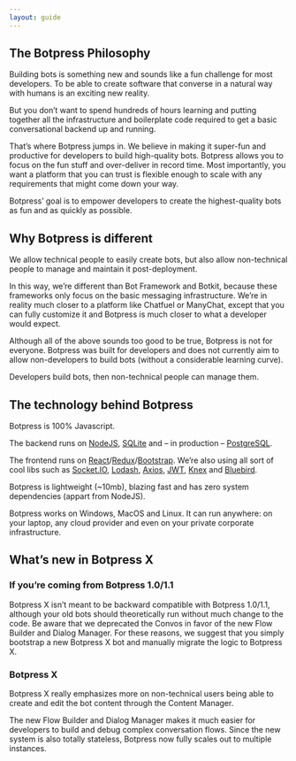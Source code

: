 ```yaml
---
layout: guide
---
```


## The Botpress Philosophy <a class="toc" id="botpress_philosophy" href="#botpress_philosophy"></a>

Building bots is something new and sounds like a fun challenge for most developers. 
To be able to create software that converse in a natural way with humans is an exciting new reality.

But you don’t want to spend hundreds of hours learning and putting together all 
the infrastructure and boilerplate code required to get a basic conversational backend up and running.

That’s where Botpress jumps in. We believe in making it super-fun and productive for developers 
to build high-quality bots. Botpress allows you to focus on the fun stuff and over-deliver in record time. 
Most importantly, you want a platform that you can trust is flexible enough to scale with 
any requirements that might come down your way.

Botpress’ goal is to empower developers to create the highest-quality bots as fun and as quickly as possible.

## Why Botpress is different <a class="toc" id="why_different" href="#why_different"></a>

We allow technical people to easily create bots, but also allow non-technical people 
to manage and maintain it post-deployment.

In this way, we’re different than Bot Framework and Botkit, because these frameworks only 
focus on the basic messaging infrastructure. We’re in reality much closer to a platform like 
Chatfuel or ManyChat, except that you can fully customize it and Botpress is much closer 
to what a developer would expect.

Although all of the above sounds too good to be true, Botpress is not for everyone. 
Botpress was built for developers and does not currently aim to allow non-developers 
to build bots (without a considerable learning curve).

Developers build bots, then non-technical people can manage them.

## The technology behind Botpress <a class="toc" id="tech_behind" href="#tech_behind"></a>

Botpress is 100% Javascript.

The backend runs on [NodeJS](https://nodejs.org), [SQLite](https://www.sqlite.org) and – in production – [PostgreSQL](https://www.postgresql.org).

The frontend runs on [React](https://reactjs.org)/[Redux](https://redux.js.org)/[Bootstrap](https://getbootstrap.com/).
We’re also using all sort of cool libs such as [Socket.IO](https://socket.io/), [Lodash](https://lodash.com/), [Axios](https://github.com/axios/axios), [JWT](https://jwt.io/), [Knex](http://knexjs.org/) and [Bluebird](http://bluebirdjs.com/).

Botpress is lightweight (~10mb), blazing fast and has zero system dependencies (appart from NodeJS).

Botpress works on Windows, MacOS and Linux. It can run anywhere: on your laptop, any cloud provider 
and even on your private corporate infrastructure.

## What’s new in Botpress X <a class="toc" id="whats_new" href="#whats_new"></a>

### If you’re coming from Botpress 1.0/1.1 <a class="toc" id="coming_from_1_1" href="#coming_from_1_1"></a>

Botpress X isn’t meant to be backward compatible with Botpress 1.0/1.1, although your old bots should theoretically 
run without much change to the code. Be aware that we deprecated the Convos in favor of the new 
Flow Builder and Dialog Manager. For these reasons, we suggest that you simply bootstrap a new 
Botpress X bot and manually migrate the logic to Botpress X.

### Botpress X <a class="toc" id="botpress_x" href="#botpress_x"></a>

Botpress X really emphasizes more on non-technical users being able to create and edit the bot content through the Content Manager.

The new Flow Builder and Dialog Manager makes it much easier for developers to build and debug complex conversation flows. 
Since the new system is also totally stateless, Botpress now fully scales out to multiple instances.
